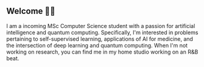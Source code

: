 ## Welcome 👋🏼

 
I am a incoming MSc Computer Science student with a passion for artificial intelligence and quantum computing. Specifically, I'm interested in problems pertaining to self-supervised learning, applications of AI for medicine, and the intersection of deep learning and quantum computing. When I'm not working on research, you can find me in my home studio working on an R&B beat.

<!-- 
Coming soon
## Projects  -->
 
<!--
**xmootoo/xmootoo** is a ✨ _special_ ✨ repository because its `README.md` (this file) appears on your GitHub profile.

Here are some ideas to get you started:

- 🔭 I’m currently working on ...
- 🌱 I’m currently learning ...
- 👯 I’m looking to collaborate on ...
- 🤔 I’m looking for help with ...
- 💬 Ask me about ...
- 📫 How to reach me: ...
- 😄 Pronouns: ...
- ⚡ Fun fact: ...
-->
